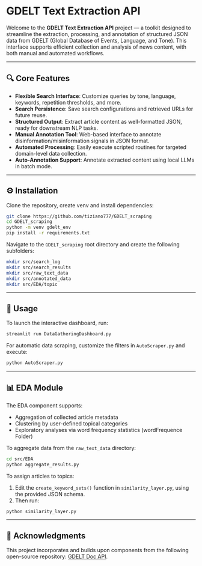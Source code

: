 # GDELT Text Extraction API

Welcome to the **GDELT Text Extraction API** project — a toolkit designed to streamline the extraction, processing, and annotation of structured JSON data from GDELT (Global Database of Events, Language, and Tone). This interface supports efficient collection and analysis of news content, with both manual and automated workflows.

---

## 🔍 Core Features

* **Flexible Search Interface**: Customize queries by tone, language, keywords, repetition thresholds, and more.
* **Search Persistence**: Save search configurations and retrieved URLs for future reuse.
* **Structured Output**: Extract article content as well-formatted JSON, ready for downstream NLP tasks.
* **Manual Annotation Tool**: Web-based interface to annotate disinformation/misinformation signals in JSON format.
* **Automated Processing**: Easily execute scripted routines for targeted domain-level data collection.
* **Auto-Annotation Support**: Annotate extracted content using local LLMs in batch mode.

---

## ⚙️ Installation

Clone the repository, create venv and install dependencies:

```bash
git clone https://github.com/tiziano777/GDELT_scraping
cd GDELT_scraping
python -m venv gdelt_env
pip install -r requirements.txt
```

Navigate to the `GDELT_scraping` root directory and create the following subfolders:

```bash
mkdir src/search_log
mkdir src/search_results
mkdir src/raw_text_data
mkdir src/annotated_data
mkdir src/EDA/topic
```

---

## 🚀 Usage

To launch the interactive dashboard, run:

```bash
streamlit run DataGatheringDashboard.py
```

For automatic data scraping, customize the filters in `AutoScraper.py` and execute:

```bash
python AutoScraper.py
```

---

## 📊 EDA Module

The EDA component supports:

* Aggregation of collected article metadata
* Clustering by user-defined topical categories
* Exploratory analyses via word frequency statistics (wordFrequence Folder)

To aggregate data from the `raw_text_data` directory:

```bash
cd src/EDA
python aggregate_results.py
```

To assign articles to topics:

1. Edit the `create_keyword_sets()` function in `similarity_layer.py`, using the provided JSON schema.
2. Then run:

```bash
python similarity_layer.py
```

---

## 📄 Acknowledgments

This project incorporates and builds upon components from the following open-source repository: [GDELT Doc API](https://github.com/alex9smith/gdelt-doc-api).
